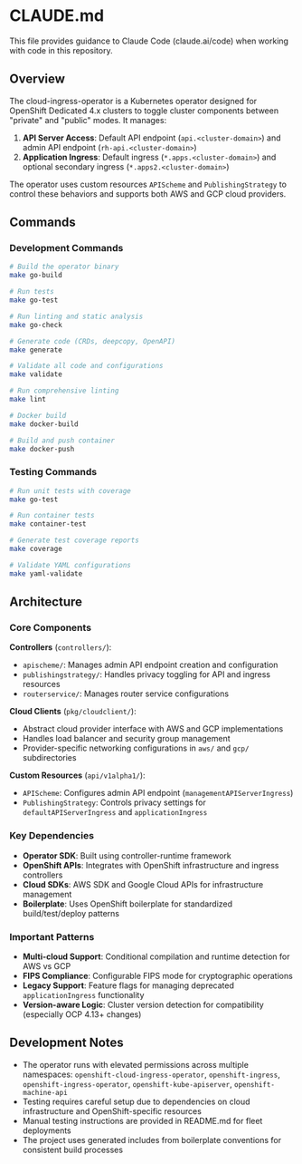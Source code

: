 # CLAUDE.md

This file provides guidance to Claude Code (claude.ai/code) when working with code in this repository.

## Overview

The cloud-ingress-operator is a Kubernetes operator designed for OpenShift Dedicated 4.x clusters to toggle cluster components between "private" and "public" modes. It manages:

1. **API Server Access**: Default API endpoint (`api.<cluster-domain>`) and admin API endpoint (`rh-api.<cluster-domain>`)
2. **Application Ingress**: Default ingress (`*.apps.<cluster-domain>`) and optional secondary ingress (`*.apps2.<cluster-domain>`)

The operator uses custom resources `APIScheme` and `PublishingStrategy` to control these behaviors and supports both AWS and GCP cloud providers.

## Commands

### Development Commands
```bash
# Build the operator binary
make go-build

# Run tests
make go-test

# Run linting and static analysis
make go-check

# Generate code (CRDs, deepcopy, OpenAPI)
make generate

# Validate all code and configurations
make validate

# Run comprehensive linting
make lint

# Docker build
make docker-build

# Build and push container
make docker-push
```

### Testing Commands
```bash
# Run unit tests with coverage
make go-test

# Run container tests
make container-test

# Generate test coverage reports
make coverage

# Validate YAML configurations
make yaml-validate
```

## Architecture

### Core Components

**Controllers** (`controllers/`):
- `apischeme/`: Manages admin API endpoint creation and configuration
- `publishingstrategy/`: Handles privacy toggling for API and ingress resources
- `routerservice/`: Manages router service configurations

**Cloud Clients** (`pkg/cloudclient/`):
- Abstract cloud provider interface with AWS and GCP implementations
- Handles load balancer and security group management
- Provider-specific networking configurations in `aws/` and `gcp/` subdirectories

**Custom Resources** (`api/v1alpha1/`):
- `APIScheme`: Configures admin API endpoint (`managementAPIServerIngress`)
- `PublishingStrategy`: Controls privacy settings for `defaultAPIServerIngress` and `applicationIngress`

### Key Dependencies

- **Operator SDK**: Built using controller-runtime framework
- **OpenShift APIs**: Integrates with OpenShift infrastructure and ingress controllers
- **Cloud SDKs**: AWS SDK and Google Cloud APIs for infrastructure management
- **Boilerplate**: Uses OpenShift boilerplate for standardized build/test/deploy patterns

### Important Patterns

- **Multi-cloud Support**: Conditional compilation and runtime detection for AWS vs GCP
- **FIPS Compliance**: Configurable FIPS mode for cryptographic operations
- **Legacy Support**: Feature flags for managing deprecated `applicationIngress` functionality
- **Version-aware Logic**: Cluster version detection for compatibility (especially OCP 4.13+ changes)

## Development Notes

- The operator runs with elevated permissions across multiple namespaces: `openshift-cloud-ingress-operator`, `openshift-ingress`, `openshift-ingress-operator`, `openshift-kube-apiserver`, `openshift-machine-api`
- Testing requires careful setup due to dependencies on cloud infrastructure and OpenShift-specific resources
- Manual testing instructions are provided in README.md for fleet deployments
- The project uses generated includes from boilerplate conventions for consistent build processes